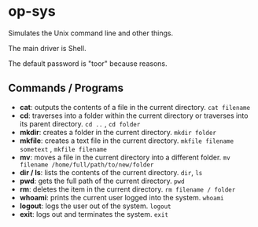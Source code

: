 # op-sys
Simulates the Unix command line and other things.

The main driver is Shell.

The default password is "toor" because reasons.

## Commands / Programs
* **cat**: outputs the contents of a file in the current directory.
```cat filename```
* **cd**: traverses into a folder within the current directory or traverses into its parent directory. 
```cd ..``` , ```cd folder```
* **mkdir**: creates a folder in the current directory.
```mkdir folder```
* **mkfile**: creates a text file in the current directory.
```mkfile filename sometext``` , ```mkfile filename```
* **mv**: moves a file in the current directory into a different folder.
```mv filename /home/full/path/to/new/folder```
* **dir / ls**: lists the contents of the current directory.
```dir```, ```ls```
* **pwd**: gets the full path of the current directory. ```pwd```
* **rm**: deletes the item in the current directory. ```rm filename / folder```
* **whoami**: prints the current user logged into the system. ```whoami```
* **logout**: logs the user out of the system. ```logout```
* **exit**: logs out and terminates the system. ```exit```
